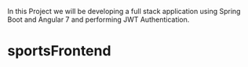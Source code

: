 In this Project we will be developing a full stack application using Spring Boot
and Angular 7 and performing JWT Authentication.<br>


# sportsFrontend
